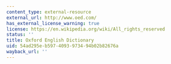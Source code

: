 ```yaml
---
content_type: external-resource
external_url: http://www.oed.com/
has_external_license_warning: true
license: https://en.wikipedia.org/wiki/All_rights_reserved
status: ''
title: Oxford English Dictionary
uid: 54ad295e-b597-4093-9734-94b02b82676a
wayback_url: ''
---
```


